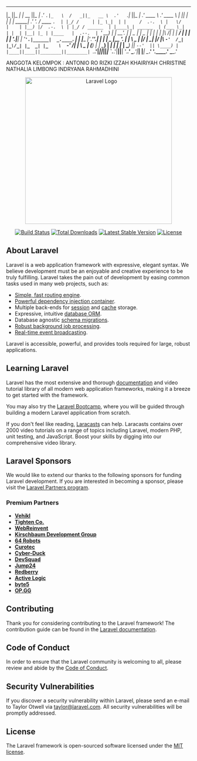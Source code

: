  ___  ____   ________  _____       ___   ____    ____  _______     ___   ___  ____          ______             ______   _____  _    _    _______     ____     ______   
|_  ||_  _| |_   __  ||_   _|    .'   `.|_   \  /   _||_   __ \  .'   `.|_  ||_  _|       .' ____ \          .' ____ \ |_   _|| |  | |  |  _____|  .'    '.  / ____ `. 
  | |_/ /     | |_ \_|  | |     /  .-.  \ |   \/   |    | |__) |/  .-.  \ | |_/ / ______  | |____\_| ______  | (___ \_|  | |  | |__| |_ | |____   |  .--.  | `'  __) | 
  |  __'.     |  _| _   | |   _ | |   | | | |\  /| |    |  ___/ | |   | | |  __'.|______| | '____`'.|______|  _.____`.   | |  |____   _|'_.____''.| |    | | _  |__ '. 
 _| |  \ \_  _| |__/ | _| |__/ |\  `-'  /_| |_\/_| |_  _| |_    \  `-'  /_| |  \ \_       | (____) |         | \____) | _| |_     _| |_ | \____) ||  `--'  || \____) | 
|____||____||________||________| `.___.'|_____||_____||_____|    `.___.'|____||____|      '.______.'          \______.'|_____|   |_____| \______.' '.____.'  \______.' 
                                                                                                                                                                       
                                                                                                                                                                       
                                                                                                                                                                       
ANGGOTA KELOMPOK :
ANTONIO RO RIZKI
IZZAH KHAIRIYAH
CHRISTINE NATHALIA LIMBONG
INDRYANA RAHMADHINI



<p align="center"><a href="https://laravel.com" target="_blank"><img src="https://raw.githubusercontent.com/laravel/art/master/logo-lockup/5%20SVG/2%20CMYK/1%20Full%20Color/laravel-logolockup-cmyk-red.svg" width="400" alt="Laravel Logo"></a></p>

<p align="center">
<a href="https://github.com/laravel/framework/actions"><img src="https://github.com/laravel/framework/workflows/tests/badge.svg" alt="Build Status"></a>
<a href="https://packagist.org/packages/laravel/framework"><img src="https://img.shields.io/packagist/dt/laravel/framework" alt="Total Downloads"></a>
<a href="https://packagist.org/packages/laravel/framework"><img src="https://img.shields.io/packagist/v/laravel/framework" alt="Latest Stable Version"></a>
<a href="https://packagist.org/packages/laravel/framework"><img src="https://img.shields.io/packagist/l/laravel/framework" alt="License"></a>
</p>

## About Laravel

Laravel is a web application framework with expressive, elegant syntax. We believe development must be an enjoyable and creative experience to be truly fulfilling. Laravel takes the pain out of development by easing common tasks used in many web projects, such as:

- [Simple, fast routing engine](https://laravel.com/docs/routing).
- [Powerful dependency injection container](https://laravel.com/docs/container).
- Multiple back-ends for [session](https://laravel.com/docs/session) and [cache](https://laravel.com/docs/cache) storage.
- Expressive, intuitive [database ORM](https://laravel.com/docs/eloquent).
- Database agnostic [schema migrations](https://laravel.com/docs/migrations).
- [Robust background job processing](https://laravel.com/docs/queues).
- [Real-time event broadcasting](https://laravel.com/docs/broadcasting).

Laravel is accessible, powerful, and provides tools required for large, robust applications.

## Learning Laravel

Laravel has the most extensive and thorough [documentation](https://laravel.com/docs) and video tutorial library of all modern web application frameworks, making it a breeze to get started with the framework.

You may also try the [Laravel Bootcamp](https://bootcamp.laravel.com), where you will be guided through building a modern Laravel application from scratch.

If you don't feel like reading, [Laracasts](https://laracasts.com) can help. Laracasts contains over 2000 video tutorials on a range of topics including Laravel, modern PHP, unit testing, and JavaScript. Boost your skills by digging into our comprehensive video library.

## Laravel Sponsors

We would like to extend our thanks to the following sponsors for funding Laravel development. If you are interested in becoming a sponsor, please visit the [Laravel Partners program](https://partners.laravel.com).

### Premium Partners

- **[Vehikl](https://vehikl.com/)**
- **[Tighten Co.](https://tighten.co)**
- **[WebReinvent](https://webreinvent.com/)**
- **[Kirschbaum Development Group](https://kirschbaumdevelopment.com)**
- **[64 Robots](https://64robots.com)**
- **[Curotec](https://www.curotec.com/services/technologies/laravel/)**
- **[Cyber-Duck](https://cyber-duck.co.uk)**
- **[DevSquad](https://devsquad.com/hire-laravel-developers)**
- **[Jump24](https://jump24.co.uk)**
- **[Redberry](https://redberry.international/laravel/)**
- **[Active Logic](https://activelogic.com)**
- **[byte5](https://byte5.de)**
- **[OP.GG](https://op.gg)**

## Contributing

Thank you for considering contributing to the Laravel framework! The contribution guide can be found in the [Laravel documentation](https://laravel.com/docs/contributions).

## Code of Conduct

In order to ensure that the Laravel community is welcoming to all, please review and abide by the [Code of Conduct](https://laravel.com/docs/contributions#code-of-conduct).

## Security Vulnerabilities

If you discover a security vulnerability within Laravel, please send an e-mail to Taylor Otwell via [taylor@laravel.com](mailto:taylor@laravel.com). All security vulnerabilities will be promptly addressed.

## License

The Laravel framework is open-sourced software licensed under the [MIT license](https://opensource.org/licenses/MIT).
